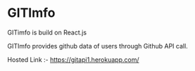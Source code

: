 # GITImfo

GITimfo is build on React.js

GITImfo provides github data of users through Github API call.

Hosted Link :- https://gitapi1.herokuapp.com/


